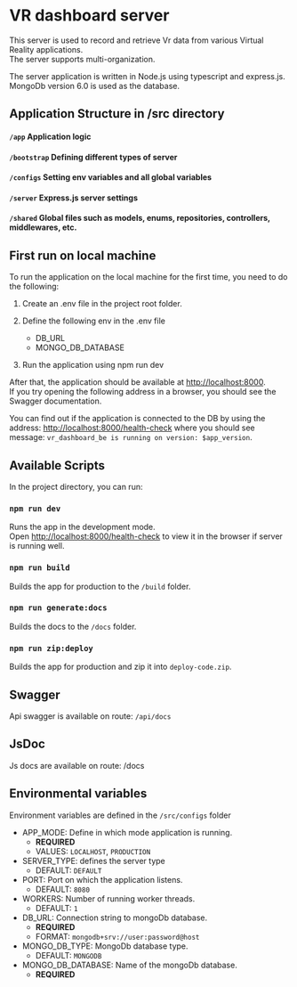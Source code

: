 # VR dashboard server

This server is used to record and retrieve Vr data from various Virtual Reality applications.<br>
The server supports multi-organization.

The server application is written in Node.js using typescript and express.js.<br>
MongoDb version 6.0 is used as the database.

## Application Structure in /src directory

#### `/app` Application logic
#### `/bootstrap` Defining different types of server
#### `/configs` Setting env variables and all global variables
#### `/server` Express.js server settings
#### `/shared` Global files such as models, enums, repositories, controllers, middlewares, etc.

## First run on local machine

To run the application on the local machine for the first time, you need to do the following:

1. Create an .env file in the project root folder.

2. Define the following env in the .env file
   - DB_URL
   - MONGO_DB_DATABASE

3. Run the application using npm run dev

After that, the application should be available at [http://localhost:8000](http://localhost:8000).<br> If you try opening the following address in a browser, you should see the Swagger documentation.

You can find out if the application is connected to the DB by using the address: [http://localhost:8000/health-check](http://localhost:8000/health-check) where you should see message: `vr_dashboard_be is running on version: $app_version`.


## Available Scripts

In the project directory, you can run:

### `npm run dev`

Runs the app in the development mode. \
Open [http://localhost:8000/health-check](http://localhost:8000/health-check) to view it in the browser if server is running well.

### `npm run build`

Builds the app for production to the `/build` folder.

### `npm run generate:docs`

Builds the docs to the `/docs` folder.

### `npm run zip:deploy`

Builds the app for production and zip it into `deploy-code.zip`.

## Swagger

Api swagger is available on route: `/api/docs`

## JsDoc

Js docs are available on route: /docs

## Environmental variables

Environment variables are defined in the `/src/configs` folder

* APP_MODE: Define in which mode application is running.
    * __REQUIRED__
    * VALUES: `LOCALHOST`, `PRODUCTION`
* SERVER_TYPE: defines the server type
    * DEFAULT: `DEFAULT`
* PORT: Port on which the application listens.
    * DEFAULT: `8080`
* WORKERS: Number of running worker threads.
    * DEFAULT: `1`
* DB_URL: Connection string to mongoDb database.
    * __REQUIRED__
    * FORMAT: `mongodb+srv://user:password@host`
* MONGO_DB_TYPE: MongoDb database type.
    * DEFAULT: `MONGODB`
* MONGO_DB_DATABASE: Name of the mongoDb database.
    * __REQUIRED__